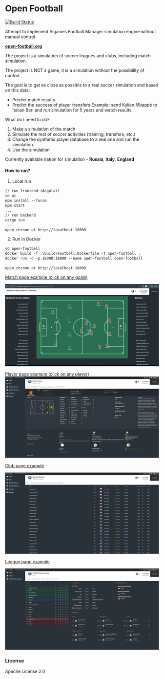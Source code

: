 # Open Football

[![Build Status](http://drone.zoxexivo.com/api/badges/ZOXEXIVO/open-football/status.svg)](http://drone.zoxexivo.com/ZOXEXIVO/open-football)

Attempt to implement Sigames Football Manager simulation engine without manual control.

**[open-football.org](https://open-football.org)**

The project is a simulation of soccer leagues and clubs, including match simulation.

The project is NOT a game, it is a simulation without the possibility of control.

The goal is to get as close as possible to a real soccer simulation and based on this data:

- Predict match results
- Predict the success of player transfers
  Example: send Kylian Mbappé to Italian Bari and run simulation for 5 years and watch results

What do I need to do?
1) Make a simulation of the match
2) Simulate the rest of soccer activities (training, transfers, etc.)
3) Change the synthetic player database to a real one and run the simulation.
4) Use the simulation

Currently available nation for simulation - **Russia**, **Italy**, **England**

#### How to run?

1) Local run

```console
// run frontend (Angular)
cd ui
npm install --force
npm start
...
// run backend
cargo run
...
open chrome at http://localhost:18000
```

2) Run in Docker

```console
cd open-football
docker build -f .\build\Football.Dockerfile -t open-football .
docker run -d -p 18000:18000 --name open-football open-football

open chrome at http://localhost:18000
```

[Match page example (click on any goals)](https://open-football.org/leagues/english-premier-league)

![alt text](docs/images/match.jpg "Match page")

[Player page example (click on any player)](https://open-football.org/teams/juventus)
![alt text](docs/images/player.jpg "Player page")

[Club page example](https://open-football.org/teams/juventus)

![alt text](docs/images/club.jpg "Club page")

[League page example](https://open-football.org/leagues/italian-serie-a)

![alt text](docs/images/league.jpg "League page")

### License

Apache License 2.0